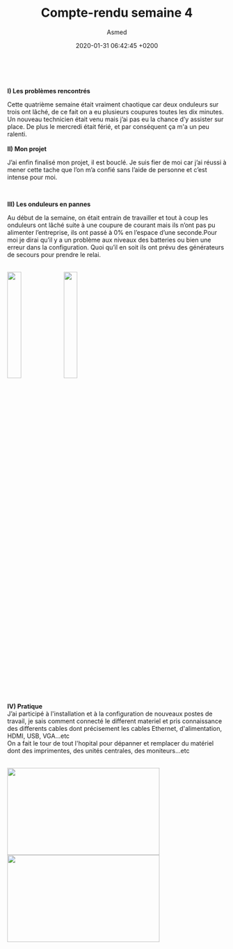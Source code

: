 ﻿---
author: Asmed
layout: post
title:  "Compte-rendu semaine 4"
date:   2020-01-31 06:42:45 +0200
categories: jekyll update
---
<br/>

**I) Les problèmes rencontrés**  

Cette quatrième semaine était vraiment chaotique car deux onduleurs sur trois ont lâché, de ce fait on a eu plusieurs coupures toutes les dix minutes. Un nouveau technicien était venu mais j’ai pas eu la chance d’y assister sur place. De plus le mercredi était férié, et par conséquent ça m'a un peu ralenti.  
<br/>
**II) Mon projet**  

J’ai enfin finalisé mon projet, il est bouclé. Je suis fier de moi car j’ai réussi à mener cette tache que l’on m’a confié sans l’aide de personne et c’est intense pour moi.  

<br/>

**III) Les onduleurs en pannes**  

Au début de la semaine, on était entrain de travailler et tout à coup les onduleurs ont lâché suite à une coupure de courant mais ils n’ont pas pu alimenter l’entreprise, ils ont passé à 0% en l’espace d’une seconde.Pour moi je dirai qu’il y a un problème aux niveaux des batteries  ou bien une erreur dans la configuration. Quoi qu’il en soit ils ont prévu des générateurs de secours pour prendre le relai.  

<br/> 
<img width="25%" src="/jekyll-wing-template/assets/ond2.jpg" />
<img width="25%" src="/jekyll-wing-template/assets/ond3.jpg" />

<br/> 

**IV) Pratique**  
J’ai participé à l'installation et à la configuration de nouveaux postes de travail, je sais comment connecté le different materiel et pris connaissance des differents cables dont précisement les cables Ethernet, d'alimentation, HDMI, USB, VGA...etc   
On a fait le tour de tout l'hopital pour dépanner et remplacer du matériel dont des imprimentes, des unités centrales, des moniteurs...etc  

<br/> 
<img src="/jekyll-wing-template/assets/q3.png" width="350" height="200" class="90">
<img src="/jekyll-wing-template/assets/q5.png" width="350" height="200" class="90">

